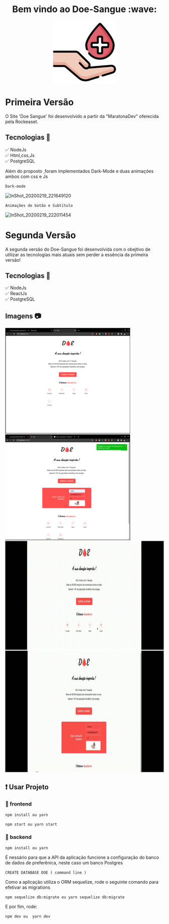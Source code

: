 
<h1 align="center">Bem vindo ao Doe-Sangue :wave: </h1>

<p align="center">
<img src=".github/blood-donation.svg" height="200em" /> 
</p>



# Primeira Versão

<p>O Site 'Doe Sangue' foi desenvolvido a partir da "MaratonaDev" oferecida pela Rockeaset.</p>

## Tecnologias :rocket:

:white_check_mark: NodeJs  
:white_check_mark: Html,css,Js    
:white_check_mark: PostgreSQL


<p>Além do proposto ,foram implementados Dark-Mode  e duas animações ambos com css e Js </p>

<p align="center">

    Dark-mode

</p>

![InShot_20200219_221649120](https://user-images.githubusercontent.com/45442173/74895428-5d00d680-5370-11ea-9e34-affca335edd9.gif)

<p align="center">

    Animações de botão e Subtítulo

</p>

![InShot_20200219_222011454](https://user-images.githubusercontent.com/45442173/74895489-7e61c280-5370-11ea-8ff4-51c1d708d2c0.gif)

# Segunda Versão

A segunda versão do Doe-Sangue foi desenvolvida com o obejtivo de utilizar as  tecnologias mais atuais sem perder a essência da primeira versão!

## Tecnologias :rocket:

:white_check_mark: NodeJs  
:white_check_mark: ReactJs    
:white_check_mark: PostgreSQL

## Imagens :camera:

<img src=".github/new-3.png" height="335em" /><img src=".github/new-4.png" height="335em" />
<img src=".github/new-1.gif" height="345em" /><img src=".github/new-2.gif" height="385em" />  

##  :heavy_exclamation_mark: Usar Projeto

### :red_circle:  frontend

<p align="center">

    npm install ou yarn

</p>

<p align="center">

    npm start ou yarn start

</p>

### :red_circle:  backend

<p align="center">

    npm install ou yarn

</p>

É nessário para que a API da aplicação funcione a configuração do banco de dados de preferênica, neste caso um banco Postgres

<p align="center">

    CREATE DATABASE DOE ( command line )

</p>

Como a aplicação utiliza o ORM sequelize, rode o seguinte comando para efetivar as migrations

<p align="center">

    npm sequelize db:migrate ou yarn sequelize db:migrate

</p>

E por fim, rode:

<p align="center">

    npm dev ou  yarn dev

</p>